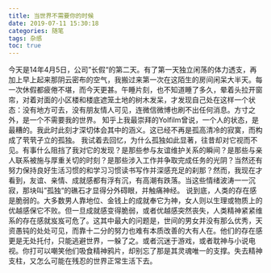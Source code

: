 ```yaml
---
title: 当世界不需要你的时候
date: 2019-07-11 15:30:18
categories: 随笔
tags: 杂感
toc: true
---
```

今天是14年4月5日，公司”长假“的第二天。有了第一天独立闲荡的体力透支，再加上早上起来那阴云密布的空气，我搬过来第一次在这陌生的房间闲呆大半天。每一次休假都疲倦不堪，而今天更甚。午睡片刻，也不知道睡了多久，晕着头拉开窗帘，对着对面的小区楼和楼底遮笼土地的树木发呆，才发现自己处在这样一个状态：没有地方可去，没有朋友情人可见，连微信微博也刷不出任何消息。方寸之外，是一个不需要我的世界。
知乎上我最崇拜的Yolfilm曾说，一个人的状态，是最糟的。我此时此刻才深切体会其中的涵义。这已经不再是孤高清冷的寂寞，而构成了茕茕孑立的孤独。
我试着去回忆，为什么孤独如此显著，往昔却对它视而不见。有事什么阻挡了我对它的发现？是那些参与友谊维护关系的瞬间？是那些与亲人联系被施与厚重关切的时刻？是那些涉入工作并争取完成任务的光阴？当然还有努力保持良好生活习惯的和学习习惯读书写作并深感充足的刹那？然而，我现在才看到，友谊、亲情、成就感都有浮有沉，有高潮有跌落。当这些情绪波涛一一沉寂，那块叫”孤独“的礁石才显得分外碍眼，并触痛神经。
说到底，人类的存在感是脆弱的。大多数男人靠地位、金钱上的成就奉它为神，女人则以生理或物质上的优越感保它不败。但一旦成就感变得脆弱，或者优越感突然丧失，人类精神紧紧维系的存在感就岌岌可危了。这其中最大的问题是，世间的男女并没有那么优秀，天资愚钝的处处可见，而靠十二分的努力也难有本质改善的大有人在。他们的存在感更是无处托付，只能逃避世界，一躲了之。或者沉迷于游戏，或者耽神与小说电视。你打可以嘲笑他们吸食精神鸦片，却别忘了那是其灵魂唯一的支撑。失去精神支柱，又怎么可能在残忍的世界正常生活下去。
